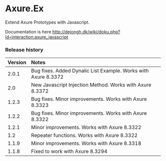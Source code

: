 # Axure.Ex
Extend Axure Prototypes with Javascript.

Documentation is here http://dejongh.dk/wiki/doku.php?id=interaction:axure_javascript

### Release history
|Version|Notes|
|:---|:---|
|2.0.1|Bug fixes. Added Dynalic List Example. Works with Axure 8.3372|
|2.0|New Javascript Injection Method. Works with Axure 8.3372|
|1.2.3|Bug fixes. Minor improvements. Works with Axure 8.3323|
|1.2.2|Bug fixes. Minor improvements. Works with Axure 8.3322|
|1.2.1|Minor improvements. Works with Axure 8.3322|
|1.2|Repeater functions. Works with Axure 8.3322|
|1.1.9|Minor improvements. Works with Axure 8.3318|
|1.1.8|Fixed to work with Axure 8.3294|
